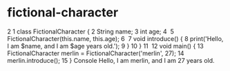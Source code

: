 # fictional-character


2
1
class FictionalCharacter {
2
  String name;
3
  int age;
4
​
5
  FictionalCharacter(this.name, this.age);
6
​
7
  void introduce() {
8
    print('Hello, I am $name, and I am $age years old.');
9
  }
10
}
11
​
12
void main() {
13
  FictionalCharacter merlin = FictionalCharacter('merlin', 27);
14
  merlin.introduce();
15
}
Console
Hello, I am merlin, and I am 27 years old.
